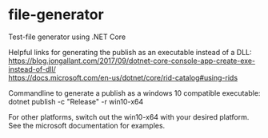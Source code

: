 # file-generator
Test-file generator using .NET Core

Helpful links for generating the publish as an executable instead of a DLL:  
https://blog.jongallant.com/2017/09/dotnet-core-console-app-create-exe-instead-of-dll/  
https://docs.microsoft.com/en-us/dotnet/core/rid-catalog#using-rids

Commandline to generate a publish as a windows 10 compatible executable:
dotnet publish -c "Release" -r win10-x64

For other platforms, switch out the win10-x64 with your desired platform. See the microsoft documentation for examples.